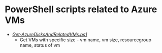 # PowerShell scripts related to Azure VMs
- [*Get-AzureDisksAndRelatedVMs.ps1*](Get-VMswithSpecificSize.ps1)
  - Get VMs with specific size - vm name, vm size, resourcegroup name, status of vm

